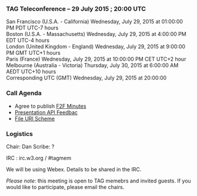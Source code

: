 ### TAG Teleconference – 29 July 2015 ; 20:00 UTC

San Francisco (U.S.A. - California)	Wednesday, July 29, 2015 at 01:00:00 PM	PDT	UTC-7 hours  
Boston (U.S.A. - Massachusetts)	Wednesday, July 29, 2015 at 4:00:00 PM	EDT	UTC-4 hours  
London (United Kingdom - England)	Wednesday, July 29, 2015 at 9:00:00 PM	GMT	UTC+1 hours  
Paris (France)	Wednesday, July 29, 2015 at 10:00:00 PM	CET	UTC+2 hour  
Melbourne (Australia - Victoria)	Thursday, July 30, 2015 at 6:00:00 AM	AEDT  UTC+10 hours  
Corresponding UTC (GMT)	Wednesday, July 29, 2015 at 20:00:00

### Call Agenda  

* Agree to publish [F2F Minutes](https://github.com/w3ctag/meetings/blob/gh-pages/2015/07-ber/agenda.md)
* [Presentation API Feedbac](https://github.com/w3ctag/spec-reviews/issues/61)
* [File URI Scheme](https://github.com/w3ctag/spec-reviews/issues/59)

### Logistics

Chair: Dan
Scribe: ?

IRC : irc.w3.org / #tagmem

We will be using Webex. Details to be shared in the IRC.

*Please note*: this meeting is open to TAG memebrs and invited guests. If you would like to participate, please email the chairs.

